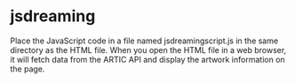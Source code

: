# jsdreaming

Place the JavaScript code in a file named jsdreamingscript.js in the same directory as the HTML file. When you open the HTML file in a web browser, it will fetch data from the ARTIC API and display the artwork information on the page.